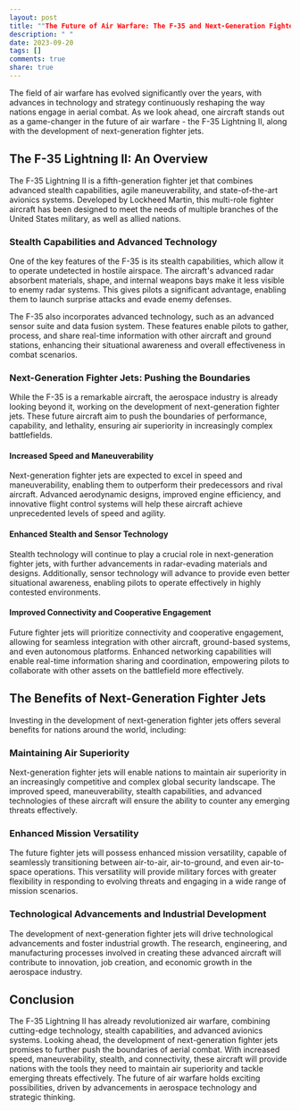 ```yaml
---
layout: post
title: ""The Future of Air Warfare: The F-35 and Next-Generation Fighter Jets""
description: " "
date: 2023-09-20
tags: []
comments: true
share: true
---
```


The field of air warfare has evolved significantly over the years, with advances in technology and strategy continuously reshaping the way nations engage in aerial combat. As we look ahead, one aircraft stands out as a game-changer in the future of air warfare - the F-35 Lightning II, along with the development of next-generation fighter jets.

## The F-35 Lightning II: An Overview

The F-35 Lightning II is a fifth-generation fighter jet that combines advanced stealth capabilities, agile maneuverability, and state-of-the-art avionics systems. Developed by Lockheed Martin, this multi-role fighter aircraft has been designed to meet the needs of multiple branches of the United States military, as well as allied nations.

### Stealth Capabilities and Advanced Technology

One of the key features of the F-35 is its stealth capabilities, which allow it to operate undetected in hostile airspace. The aircraft's advanced radar absorbent materials, shape, and internal weapons bays make it less visible to enemy radar systems. This gives pilots a significant advantage, enabling them to launch surprise attacks and evade enemy defenses.

The F-35 also incorporates advanced technology, such as an advanced sensor suite and data fusion system. These features enable pilots to gather, process, and share real-time information with other aircraft and ground stations, enhancing their situational awareness and overall effectiveness in combat scenarios.

### Next-Generation Fighter Jets: Pushing the Boundaries

While the F-35 is a remarkable aircraft, the aerospace industry is already looking beyond it, working on the development of next-generation fighter jets. These future aircraft aim to push the boundaries of performance, capability, and lethality, ensuring air superiority in increasingly complex battlefields.

#### Increased Speed and Maneuverability

Next-generation fighter jets are expected to excel in speed and maneuverability, enabling them to outperform their predecessors and rival aircraft. Advanced aerodynamic designs, improved engine efficiency, and innovative flight control systems will help these aircraft achieve unprecedented levels of speed and agility.

#### Enhanced Stealth and Sensor Technology

Stealth technology will continue to play a crucial role in next-generation fighter jets, with further advancements in radar-evading materials and designs. Additionally, sensor technology will advance to provide even better situational awareness, enabling pilots to operate effectively in highly contested environments.

#### Improved Connectivity and Cooperative Engagement

Future fighter jets will prioritize connectivity and cooperative engagement, allowing for seamless integration with other aircraft, ground-based systems, and even autonomous platforms. Enhanced networking capabilities will enable real-time information sharing and coordination, empowering pilots to collaborate with other assets on the battlefield more effectively.

## The Benefits of Next-Generation Fighter Jets

Investing in the development of next-generation fighter jets offers several benefits for nations around the world, including:

### Maintaining Air Superiority

Next-generation fighter jets will enable nations to maintain air superiority in an increasingly competitive and complex global security landscape. The improved speed, maneuverability, stealth capabilities, and advanced technologies of these aircraft will ensure the ability to counter any emerging threats effectively.

### Enhanced Mission Versatility

The future fighter jets will possess enhanced mission versatility, capable of seamlessly transitioning between air-to-air, air-to-ground, and even air-to-space operations. This versatility will provide military forces with greater flexibility in responding to evolving threats and engaging in a wide range of mission scenarios.

### Technological Advancements and Industrial Development

The development of next-generation fighter jets will drive technological advancements and foster industrial growth. The research, engineering, and manufacturing processes involved in creating these advanced aircraft will contribute to innovation, job creation, and economic growth in the aerospace industry.

## Conclusion

The F-35 Lightning II has already revolutionized air warfare, combining cutting-edge technology, stealth capabilities, and advanced avionics systems. Looking ahead, the development of next-generation fighter jets promises to further push the boundaries of aerial combat. With increased speed, maneuverability, stealth, and connectivity, these aircraft will provide nations with the tools they need to maintain air superiority and tackle emerging threats effectively. The future of air warfare holds exciting possibilities, driven by advancements in aerospace technology and strategic thinking.